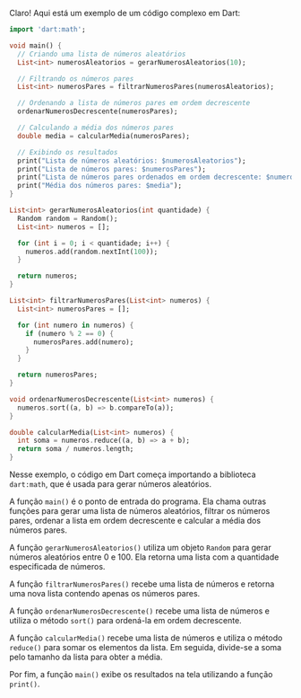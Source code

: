 Claro! Aqui está um exemplo de um código complexo em Dart:

```dart
import 'dart:math';

void main() {
  // Criando uma lista de números aleatórios
  List<int> numerosAleatorios = gerarNumerosAleatorios(10);

  // Filtrando os números pares
  List<int> numerosPares = filtrarNumerosPares(numerosAleatorios);

  // Ordenando a lista de números pares em ordem decrescente
  ordenarNumerosDecrescente(numerosPares);

  // Calculando a média dos números pares
  double media = calcularMedia(numerosPares);

  // Exibindo os resultados
  print("Lista de números aleatórios: $numerosAleatorios");
  print("Lista de números pares: $numerosPares");
  print("Lista de números pares ordenados em ordem decrescente: $numerosPares");
  print("Média dos números pares: $media");
}

List<int> gerarNumerosAleatorios(int quantidade) {
  Random random = Random();
  List<int> numeros = [];

  for (int i = 0; i < quantidade; i++) {
    numeros.add(random.nextInt(100));
  }

  return numeros;
}

List<int> filtrarNumerosPares(List<int> numeros) {
  List<int> numerosPares = [];

  for (int numero in numeros) {
    if (numero % 2 == 0) {
      numerosPares.add(numero);
    }
  }

  return numerosPares;
}

void ordenarNumerosDecrescente(List<int> numeros) {
  numeros.sort((a, b) => b.compareTo(a));
}

double calcularMedia(List<int> numeros) {
  int soma = numeros.reduce((a, b) => a + b);
  return soma / numeros.length;
}
```

Nesse exemplo, o código em Dart começa importando a biblioteca `dart:math`, que é usada para gerar números aleatórios. 

A função `main()` é o ponto de entrada do programa. Ela chama outras funções para gerar uma lista de números aleatórios, filtrar os números pares, ordenar a lista em ordem decrescente e calcular a média dos números pares.

A função `gerarNumerosAleatorios()` utiliza um objeto `Random` para gerar números aleatórios entre 0 e 100. Ela retorna uma lista com a quantidade especificada de números.

A função `filtrarNumerosPares()` recebe uma lista de números e retorna uma nova lista contendo apenas os números pares.

A função `ordenarNumerosDecrescente()` recebe uma lista de números e utiliza o método `sort()` para ordená-la em ordem decrescente.

A função `calcularMedia()` recebe uma lista de números e utiliza o método `reduce()` para somar os elementos da lista. Em seguida, divide-se a soma pelo tamanho da lista para obter a média.

Por fim, a função `main()` exibe os resultados na tela utilizando a função `print()`.